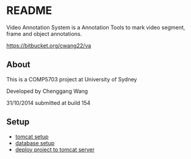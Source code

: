 # README #

Video Annotation System is a Annotation Tools to mark video segment, frame and object annotations.

https://bitbucket.org/cwang22/va

## About ##
This is a COMP5703 project at University of Sydney

Developed by Chenggang Wang

31/10/2014 submitted at build 154

## Setup ##
* [tomcat setup](https://bitbucket.org/cwang22/va/wiki/Tomcat%20Setup)
* [database setup](https://bitbucket.org/cwang22/va/wiki/SQL)
* [deploy project to tomcat server](https://bitbucket.org/cwang22/va/wiki/Deploy%20Project%20to%20a%20tomcat%20server)
